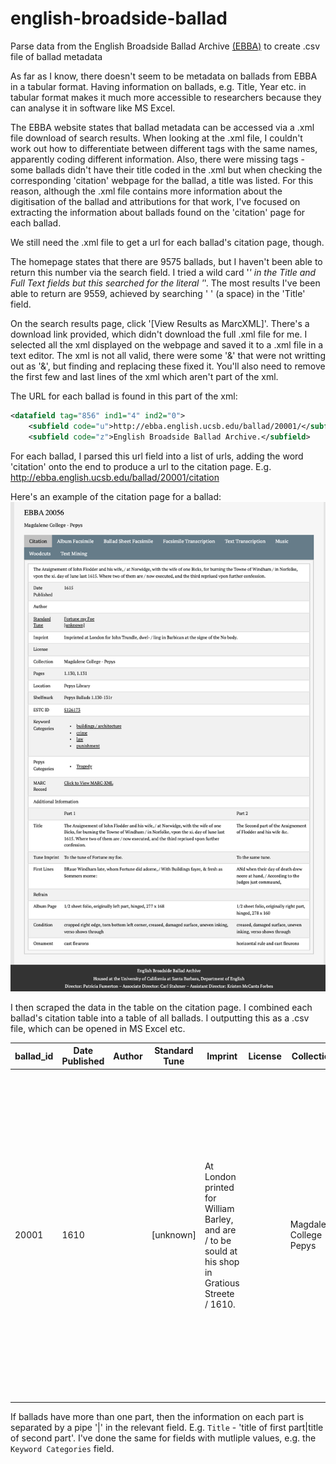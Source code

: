 # english-broadside-ballad
Parse data from the English Broadside Ballad Archive [(EBBA)](https://ebba.english.ucsb.edu) to create .csv file of ballad metadata

As far as I know, there doesn't seem to be metadata on ballads from EBBA in a tabular format. Having information on ballads, e.g. Title, Year etc. in tabular format makes it much more accessible to researchers because they can analyse it in software like MS Excel.

The EBBA website states that ballad metadata can be accessed via a .xml file download of search results. When looking at the .xml file, I couldn't work out how to differentiate between different tags with the same names, apparently coding different information. Also, there were missing tags - some ballads didn't have their title coded in the .xml but when checking the corresponding 'citation' webpage for the ballad, a title was listed. For this reason, although the .xml file contains more information about the digitisation of the ballad and attributions for that work, I've focused on extracting the information about ballads found on the 'citation' page for each ballad.

We still need the .xml file to get a url for each ballad's citation page, though.

 The homepage states that there are 9575 ballads, but I haven't been able to return this number via the search field. I tried a wild card '*' in the Title and Full Text fields but this searched for the literal '*'. The most results I've been able to return are 9559, achieved by searching ' ' (a space) in the 'Title' field.

On the search results page, click '[View Results as MarcXML]'. There's a download link provided, which didn't download the full .xml file for me. I selected all the xml displayed on the webpage and saved it to a .xml file in a text editor. The xml is not all valid, there were some '&' that were not writting out as '&amp;', but finding and replacing these fixed it. You'll also need to remove the first few and last lines of the xml which aren't part of the xml.

The URL for each ballad is found in this part of the xml:

```xml
<datafield tag="856" ind1="4" ind2="0">
	<subfield code="u">http://ebba.english.ucsb.edu/ballad/20001/</subfield>
	<subfield code="z">English Broadside Ballad Archive.</subfield>
```

For each ballad, I parsed this url field into a list of urls, adding the word 'citation' onto the end to produce a url to the citation page. E.g. http://ebba.english.ucsb.edu/ballad/20001/citation

Here's an example of the citation page for a ballad:
![EBBA citation page sample](citation_page_sample.png "EBBA citation page sample")

I then scraped the data in the table on the citation page. I combined each ballad's citation table into a table of all ballads. I outputting this as a .csv file, which can be opened in MS Excel etc.

|ballad_id|**Date Published**|**Author**|**Standard Tune**|**Imprint**|**License**|**Collection**|**Page**|**Location**|**Shelfmark**|**ESTC ID**|**Keyword Categories**|**Pepys Categories**|**MARC Record**| |**Title**|**Tune Imprint**|**First Lines**|**Refrain**|**Album Page**|**Condition**|**Ornament**|**url**|
|---|---|---|---|---|---|---|---|---|---|---|---|---|---|---|---|---|---|---|---|---|---|---|
20001|1610||[unknown]|At London printed for William Barley, and are / to be sould at his shop in Gratious Streete / 1610.||Magdalene College - Pepys|1.112|Pepys Library|Pepys Ballads 1.112|S126165|country / nation\|death\|news\|punishment\|royalty|Tragedy|Click to View MARC-XML|Part 1|The lamentabe complaint of Fraunce, for the death of the late King Henry the 4. who was lately murdred by one \/ Fraunces Rauilacke, borne in the towne of Angollem, shewing the manner of his death, and of the election and Proclayming of the new King, Lewis / the 13. of that name, being a childe of 9. yeeres of age.|To a new tune|FRaunce that is so famous, \/ and late in ioyes abounded,||single sheet folio, folded, ?365 x 250|cropped right edge, creased and holed, damaged surface, uneven inking|vertical rules|http://ebba.english.ucsb.edu/ballad/20001/citation|

If ballads have more than one part, then the information on each part is separated by a pipe '|' in the relevant field. E.g. `Title` - 'title of first part|title of second part'. I've done the same for fields with mutliple values, e.g. the `Keyword Categories` field.

